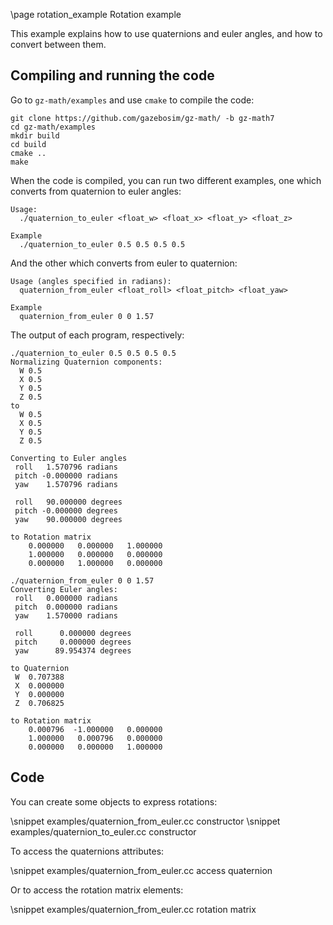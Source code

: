 \page rotation_example Rotation example

This example explains how to use quaternions and euler angles, and how to convert between them.

## Compiling and running the code

Go to `gz-math/examples` and use `cmake` to compile the code:

```{.sh}
git clone https://github.com/gazebosim/gz-math/ -b gz-math7
cd gz-math/examples
mkdir build
cd build
cmake ..
make
```

When the code is compiled, you can run two different examples, one which converts from quaternion to euler angles:

```{.sh}
Usage:
  ./quaternion_to_euler <float_w> <float_x> <float_y> <float_z>

Example
  ./quaternion_to_euler 0.5 0.5 0.5 0.5
```

And the other which converts from euler to quaternion:

```{.sh}
Usage (angles specified in radians):
  quaternion_from_euler <float_roll> <float_pitch> <float_yaw>

Example
  quaternion_from_euler 0 0 1.57
```

The output of each program, respectively:

```{.sh}
./quaternion_to_euler 0.5 0.5 0.5 0.5
Normalizing Quaternion components:
  W 0.5
  X 0.5
  Y 0.5
  Z 0.5
to
  W 0.5
  X 0.5
  Y 0.5
  Z 0.5

Converting to Euler angles
 roll   1.570796 radians
 pitch -0.000000 radians
 yaw    1.570796 radians

 roll   90.000000 degrees
 pitch -0.000000 degrees
 yaw    90.000000 degrees

to Rotation matrix
    0.000000   0.000000   1.000000
    1.000000   0.000000   0.000000
    0.000000   1.000000   0.000000
```

```{.sh}
./quaternion_from_euler 0 0 1.57
Converting Euler angles:
 roll   0.000000 radians
 pitch  0.000000 radians
 yaw    1.570000 radians

 roll      0.000000 degrees
 pitch     0.000000 degrees
 yaw      89.954374 degrees

to Quaternion
 W  0.707388
 X  0.000000
 Y  0.000000
 Z  0.706825

to Rotation matrix
    0.000796  -1.000000   0.000000
    1.000000   0.000796   0.000000
    0.000000   0.000000   1.000000
```

## Code

You can create some objects to express rotations:

\snippet examples/quaternion_from_euler.cc constructor
\snippet examples/quaternion_to_euler.cc constructor

To access the quaternions attributes:

\snippet examples/quaternion_from_euler.cc access quaternion

Or to access the rotation matrix elements:

\snippet examples/quaternion_from_euler.cc rotation matrix

